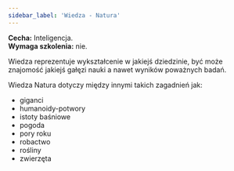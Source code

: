```yaml
---
sidebar_label: 'Wiedza - Natura'
---
```



**Cecha:** Inteligencja.\
**Wymaga szkolenia:** nie.

Wiedza reprezentuje wykształcenie w jakiejś dziedzinie, być może znajomość jakiejś gałęzi nauki a nawet wyników poważnych badań.

Wiedza Natura dotyczy między innymi takich zagadnień jak:

- giganci
- humanoidy-potwory
- istoty baśniowe
- pogoda
- pory roku
- robactwo
- rośliny
- zwierzęta